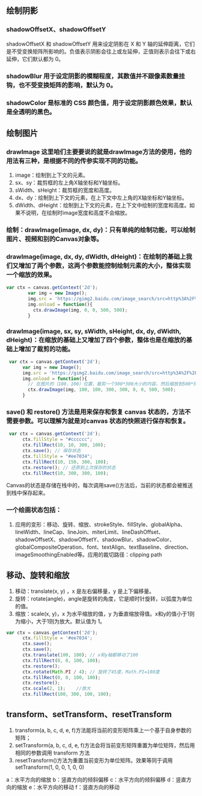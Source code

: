 ## 绘制阴影
### shadowOffsetX、shadowOffsetY 
shadowOffsetX 和 shadowOffsetY 用来设定阴影在 X 和 Y 轴的延伸距离，它们是不受变换矩阵所影响的。负值表示阴影会往上或左延伸，正值则表示会往下或右延伸，它们默认都为 0。

### shadowBlur 用于设定阴影的模糊程度，其数值并不跟像素数量挂钩，也不受变换矩阵的影响，默认为 0。
### shadowColor 是标准的 CSS 颜色值，用于设定阴影颜色效果，默认是全透明的黑色。

## 绘制图片
### drawImage  这里咱们主要要说的就是drawImage方法的使用，他的用法有三种，是根据不同的传参实现不同的功能。
1. image：绘制到上下文的元素。
2. sx、sy：裁剪框的左上角X轴坐标和Y轴坐标。
3. sWidth、sHeight：裁剪框的宽度和高度。
4. dx、dy：绘制到上下文的元素，在上下文中左上角的X轴坐标和Y轴坐标。
5. dWidth、dHeight：绘制到上下文的元素，在上下文中绘制的宽度和高度。如果不说明，在绘制时image宽度和高度不会缩放。

### 绘制：drawImage(image, dx, dy)：只有单纯的绘制功能，可以绘制图片、视频和别的Canvas对象等。
### drawImage(image, dx, dy, dWidth, dHeight)：在绘制的基础上我们又增加了两个参数，这两个参数能控制绘制元素的大小，整体实现一个缩放的效果。
```js
var ctx = canvas.getContext('2d');
        var img = new Image();
        img.src = 'https://gimg2.baidu.com/image_search/src=http%3A%2F%2F5b0988e595225.cdn.sohucs.com%2Fimages%2F20191212%2F556cc408058d4c64a46468761406afe6.png&refer=http%3A%2F%2F5b0988e595225.cdn.sohucs.com&app=2002&size=f9999,10000&q=a80&n=0&g=0n&fmt=auto?sec=1660103116&t=8dd0c641e1e1890fa65ee80dfa428d34';
        img.onload = function(){
          ctx.drawImage(img, 0, 0, 500, 500);
        }
```
### drawImage(image, sx, sy, sWidth, sHeight, dx, dy, dWidth, dHeight)：在缩放的基础上又增加了四个参数，整体也是在缩放的基础上增加了裁剪的功能。
```js
 var ctx = canvas.getContext('2d');
      var img = new Image();
      img.src = 'https://gimg2.baidu.com/image_search/src=http%3A%2F%2F5b0988e595225.cdn.sohucs.com%2Fimages%2F20191212%2F556cc408058d4c64a46468761406afe6.png&refer=http%3A%2F%2F5b0988e595225.cdn.sohucs.com&app=2002&size=f9999,10000&q=a80&n=0&g=0n&fmt=auto?sec=1660103116&t=8dd0c641e1e1890fa65ee80dfa428d34';
      img.onload = function(){
        // 在图片的（100，100）位置，裁剪一个300*300大小的内容，然后缩放到500*500绘制到Canvas中（0, 0）的地方
        ctx.drawImage(img, 100, 100, 300, 300, 0, 0, 500, 500);
      }
```
### save() 和 restore() 方法是用来保存和恢复 canvas 状态的，方法不需要参数。可以理解为就是对canvas 状态的快照进行保存和恢复。
```js
 var ctx = canvas.getContext('2d');
      ctx.fillStyle = "#cccccc";
      ctx.fillRect(10, 10, 300, 100);
      ctx.save(); // 保存状态
      ctx.fillStyle = "#ee7034";
      ctx.fillRect(10, 150, 300, 100);
      ctx.restore(); // 还原到上次保存的状态
      ctx.fillRect(10, 300, 300, 100);
```
Canvas的状态是存储在栈中的，每次调用save()方法后，当前的状态都会被推送到栈中保存起来。
### 一个绘画状态包括：
1. 应用的变形：移动、旋转、缩放、strokeStyle、fillStyle、globalAlpha、lineWidth、lineCap、lineJoin、miterLimit、lineDashOffset、shadowOffsetX、shadowOffsetY、shadowBlur、shadowColor、globalCompositeOperation、font、textAlign、textBaseline、direction、imageSmoothingEnabled等。应用的裁切路径：clipping path


## 移动、旋转和缩放
1. 移动：translate(x, y) ，x 是左右偏移量，y 是上下偏移量。
2. 旋转：rotate(angle)，angle是旋转的角度，它是顺时针旋转，以弧度为单位的值。
3. 缩放：scale(x, y)，x 为水平缩放的值，y 为垂直缩放得值。x和y的值小于1则为缩小，大于1则为放大。默认值为 1。
```js
var ctx = canvas.getContext('2d');
      ctx.fillStyle = '#ee7034';
      ctx.save();
      ctx.save();
      ctx.translate(100, 100); // x和y轴都移动了100
      ctx.fillRect(0, 0, 100, 100);
      ctx.restore();
      ctx.rotate(Math.PI / 4); // 旋转了45度，Math.PI=180度
      ctx.fillRect(0, 0, 100, 100);
      ctx.restore();
      ctx.scale(2, 1);    //放大
      ctx.fillRect(100, 300, 100, 100);
```
## transform、setTransform、resetTransform
1. transform(a, b, c, d, e, f)方法能将当前的变形矩阵乘上一个基于自身参数的矩阵；
2. setTransform(a, b, c, d, e, f)方法会将当前变形矩阵重置为单位矩阵，然后用相同的参数调用 transform 方法
3. resetTransform()方法为重置当前变形为单位矩阵。效果等同于调用 setTransform(1, 0, 0, 1, 0, 0)

a：水平方向的缩放
b：竖直方向的倾斜偏移
c：水平方向的倾斜偏移
d：竖直方向的缩放
e：水平方向的移动
f：竖直方向的移动

